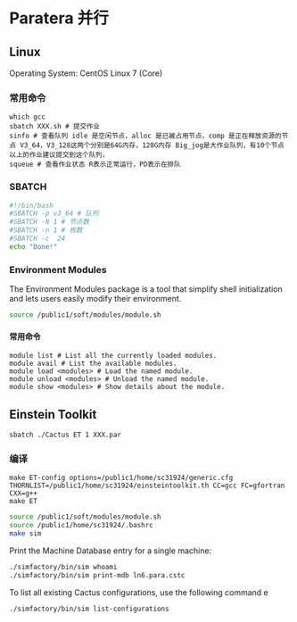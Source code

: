 # Paratera 并行

## Linux

Operating System: CentOS Linux 7 (Core)

### 常用命令

```shell
which gcc
sbatch XXX.sh # 提交作业
sinfo # 查看队列 idle 是空闲节点，alloc 是已被占用节点，comp 是正在释放资源的节点 V3_64，V3_128这两个分别是64G内存，128G内存 Big_jog是大作业队列，有10个节点以上的作业建议提交到这个队列，
squeue # 查看作业状态 R表示正常运行，PD表示在排队
```

### SBATCH

```bash
#!/bin/bash
#SBATCH -p v3_64 # 队列
#SBATCH -N 1 # 节点数
#SBATCH -n 1 # 核数
#SBATCH -c  24
echo "Done!"
```

### Environment Modules

The Environment Modules package is a tool that simplify shell initialization and lets users easily modify their environment.

```sh
source /public1/soft/modules/module.sh
```

#### 常用命令

```shell
module list # List all the currently loaded modules.
module avail # List the available modules.
module load <modules> # Load the named module.
module unload <modules> # Unload the named module.
module show <modules> # Show details about the module.
```

## Einstein Toolkit

```shell
sbatch ./Cactus ET 1 XXX.par
```

### 编译

```
make ET-config options=/public1/home/sc31924/generic.cfg THORNLIST=/public1/home/sc31924/einsteintoolkit.th CC=gcc FC=gfortran CXX=g++
make ET
```

```bash
source /public1/soft/modules/module.sh
source /public1/home/sc31924/.bashrc
make sim
```


Print the Machine Database entry for a single machine:

```bash
./simfactory/bin/sim whoami
./simfactory/bin/sim print-mdb ln6.para.cstc
```

To list all existing Cactus configurations, use the following command
e
```bash
./simfactory/bin/sim list-configurations
```

